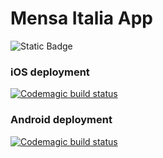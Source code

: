 # Mensa Italia App
![Static Badge](https://img.shields.io/badge/Version-20.12.27-blue)

### iOS deployment
[![Codemagic build status](https://api.codemagic.io/apps/5e9c113c18efc2f5280237db/5e9c113c18efc2f5280237da/status_badge.svg)](https://codemagic.io/app/5e9c113c18efc2f5280237db/5e9c113c18efc2f5280237da/latest_build)


### Android deployment
[![Codemagic build status](https://api.codemagic.io/apps/5e9c113c18efc2f5280237db/66acb863e713f465afc6fe46/status_badge.svg)](https://codemagic.io/app/5e9c113c18efc2f5280237db/66acb863e713f465afc6fe46/latest_build)

